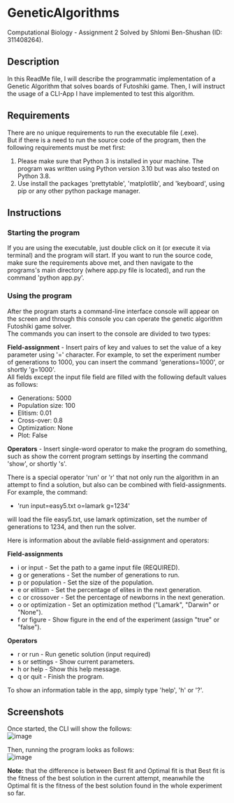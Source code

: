 # GeneticAlgorithms
Computational Biology - Assignment 2
Solved by Shlomi Ben-Shushan (ID: 311408264).

## Description
In this ReadMe file, I will describe the programmatic implementation of a Genetic Algorithm that solves boards of Futoshiki game. Then, I will instruct the usage of a CLI-App I have implemented to test this algorithm.

## Requirements
There are no unique requirements to run the executable file (.exe).  
But if there is a need to run the source code of the program, then the following requirements must be met first:
1. Please make sure that Python 3 is installed in your machine. The program was written using Python version 3.10 but was also tested on Python 3.8.
2. Use install the packages 'prettytable', 'matplotlib', and 'keyboard', using pip or any other python package manager.

## Instructions
### Starting the program
If you are using the executable, just double click on it (or execute it via terminal) and the program will start.
If you want to run the source code, make sure the requirements above met, and then navigate to the programs's main directory (where app.py file is located), and run the command 'python app.py'.

### Using the program
After the program starts a command-line interface console will appear on the screen and through this console you can operate the genetic algorithm Futoshiki game solver.  
The commands you can insert to the console are divided to two types:  
  
**Field-assignment** - Insert pairs of key and values to set the value of a key parameter using '=' character. For example, to set the experiment number of generations to 1000, you can insert the command 'generations=1000', or shortly 'g=1000'.  
All fields except the input file field are filled with the following default values as follows:  
- Generations: 5000
- Population size: 100
- Elitism: 0.01
- Cross-over: 0.8
- Optimization: None
- Plot: False
  
**Operators** - Insert single-word operator to make the program do something, such as show the corrent program settings by inserting the command 'show', or shortly 's'.  
  
There is a special operator 'run' or 'r' that not only run the algorithm in an attempt to find a solution, but also can be combined with field-assignments. For example, the command:  
- 'run input=easy5.txt o=lamark g=1234'  
  
will load the file easy5.txt, use lamark optimization, set the number of generations to 1234, and then run the solver.

Here is information about the avilable field-assignment and operators:  

**Field-assignments**  
- i or input - Set the path to a game input file (REQUIRED).
- g or generations - Set the number of generations to run.
- p or population - Set the size of the population.
- e or elitism - Set the percentage of elites in the next generation.
- c or crossover - Set the percentage of newborns in the next generation.
- o or optimization - Set an optimization method ("Lamark", "Darwin" or "None").
- f or figure - Show figure in the end of the experiment (assign "true" or "false").
  
**Operators**  
- r or run - Run genetic solution (input required)
- s or settings - Show current parameters.
- h or help - Show this help message.
- q or quit - Finish the program.
  
To show an information table in the app, simply type 'help', 'h' or '?'.
  

## Screenshots
  
Once started, the CLI will show the follows:  
![image](https://user-images.githubusercontent.com/72878018/170319856-3e4f6b3b-143a-4b55-a73e-8a3949b74dbc.png)
  
Then, running the program looks as follows:  
![image](https://user-images.githubusercontent.com/72878018/170320383-16132d06-f12a-430a-8111-53d8cbc0d60b.png)
    
**Note:** that the difference is between Best fit and Optimal fit is that Best fit is the fitness of the best solution in the current attempt, meanwhile the Optimal fit is the fitness of the best solution found in the whole experiment so far.
